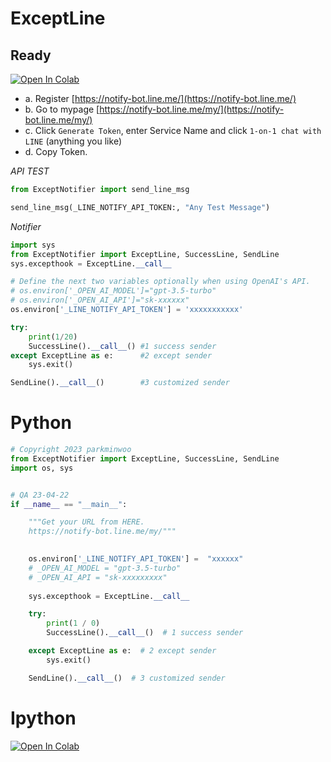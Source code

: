 # ExceptLine

## Ready
[![Open In Colab](https://colab.research.google.com/assets/colab-badge.svg)](https://colab.research.google.com/drive/1PDrJqxDq4NE6BRUrRkFvDBiMHQz0WbZh?usp=sharing) 
- a. Register [https://notify-bot.line.me/](https://notify-bot.line.me/)
- b. Go to mypage [https://notify-bot.line.me/my/](https://notify-bot.line.me/my/)
- c. Click `Generate Token`, enter Service Name and click `1-on-1 chat with LINE` (anything you like)
- d. Copy Token.

*API TEST*
```python
from ExceptNotifier import send_line_msg

send_line_msg(_LINE_NOTIFY_API_TOKEN:, "Any Test Message")
```

*Notifier*
```python
import sys
from ExceptNotifier import ExceptLine, SuccessLine, SendLine
sys.excepthook = ExceptLine.__call__

# Define the next two variables optionally when using OpenAI's API.
# os.environ['_OPEN_AI_MODEL']="gpt-3.5-turbo"    
# os.environ['_OPEN_AI_API']="sk-xxxxxx"
os.environ['_LINE_NOTIFY_API_TOKEN'] = 'xxxxxxxxxxx'

try:
    print(1/20)  
    SuccessLine().__call__() #1 success sender          
except ExceptLine as e:      #2 except sender            
    sys.exit()

SendLine().__call__()        #3 customized sender          
```


# Python

```python
# Copyright 2023 parkminwoo
from ExceptNotifier import ExceptLine, SuccessLine, SendLine 
import os, sys


# QA 23-04-22
if __name__ == "__main__":

    """Get your URL from HERE. 
    https://notify-bot.line.me/my/"""

    
    os.environ['_LINE_NOTIFY_API_TOKEN'] =  "xxxxxx"
    # _OPEN_AI_MODEL = "gpt-3.5-turbo"
    # _OPEN_AI_API = "sk-xxxxxxxxx"
    
    sys.excepthook = ExceptLine.__call__

    try:
        print(1 / 0)
        SuccessLine().__call__()  # 1 success sender

    except ExceptLine as e:  # 2 except sender
        sys.exit()

    SendLine().__call__()  # 3 customized sender
```

# Ipython
[![Open In Colab](https://colab.research.google.com/assets/colab-badge.svg)](https://colab.research.google.com/drive/1PDrJqxDq4NE6BRUrRkFvDBiMHQz0WbZh?usp=sharing) 
